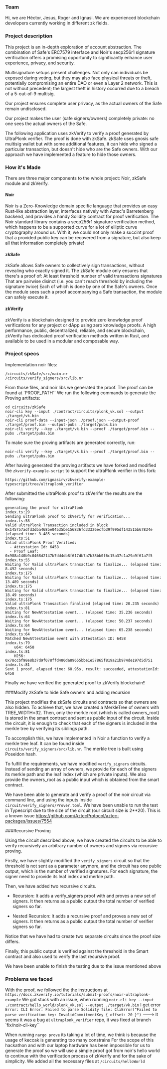 ### Team
Hi, we are Héctor, Jesus, Roger and Ignasi. We are experienced blockchain developers currently working in different zk fields.

### Project description

This project is an in-depth exploration of account abstraction. The combination of Safe's ERC7579 interface and Noir's secp256r1 signature verification offers a promising opportunity to significantly enhance user experience, privacy, and security.

Multisignature setups present challenges. Not only can individuals be exposed during voting, but they may also face physical threats or theft, potentially compromising an entire DAO or even a Layer 2 network. This is not without precedent; the largest theft in history occurred due to a breach of a 5-out-of-9 multisig.

Our project ensures complete user privacy, as the actual owners of the Safe remain undisclosed.

Our project makes the user (safe signers/owners) completely private: no one sees the actual owners of the Safe.

The following application uses zkVerify to verify a proof generated by UltraPlonk verifier. The proof is done with zkSafe. zkSafe uses gnosis safe multisig wallet but with some additional features, it can hide who signed a particular transaction, but doesn't hide who are the Safe owners. With our approach we have implemented a feature to hide those owners. <br>

### How it's Made
There are three major components to the whole project: Noir, zkSafe module and zkVerify.

#### Noir
Noir is a Zero-Knowledge domain specific language that provides an easy Rust-like abstraction layer, interfaces natively with Aztec's Barretenberg backend, and provides a handy Solidity contract for proof verification. The Noir standard library contains a secp256r1 signature verification method, which happens to be a supported curve for a lot of elliptic curve cryptography around us. With it, we could not only make a succint proof that a provided public key can be recovered from a signature, but also keep all that information completely private!

#### zkSafe
zkSafe allows Safe owners to collectively sign transactions, without revealing who exactly signed it. The zkSafe module only ensures that there's a proof of:
At least threshold number of valid transactions signatures
That are pairwise disinct (i.e. you can't reach threshold by including the signature twice)
Each of which is done by one of the Safe's owners.
Once the module sees such a proof accompanying a Safe transaction, the module can safely execute it.

#### zkVerify
zkVerify is a blockchain designed to provide zero knowledge proof verifications for any project or dApp using zero knowledge proofs. A high performance, public, decentralized, reliable, and secure blockchain, zkVerify has dedicated proof verification methods written in Rust, and available to be used in a modular and composable way.

### Project specs
Implementation noir files:
```
/circuits/zkSafe/src/main.nr
/circuits/verify_signers/src/lib.nr
```
From those files, and noir libs we generated the proof.
The proof can be found at `PROOF_PATH``
We run the following commands to generate the Proving artifacts:
````
cd circuits/zkSafe
noir-cli key --input ./contract/circuits/plonk_vk.sol --output ./target/vk.bin
noir-cli proof-data --input-json ./proof.json --output-proof ./target/proof.bin --output-pubs ./target/pubs.bin
noir-cli verify --key ./target/vk.bin --proof ./target/proof.bin --pubs ./target/pubs.bin
````
To make sure the proving artifacts are generated correctly, run:

````
noir-cli verify --key ./target/vk.bin --proof ./target/proof.bin --pubs ./target/pubs.bin
````

After having generated the proving artifacts we have forked and modified the `zkverify-example-script` to support the ultraPlonk verifier in this fork:
```
https://github.com/ignasirv/zkverify-example-typescript/tree/ultraplonk_verifier
`````

After submitted the ultraPlonk proof to zkVerifer the results are the following:

````
generating the proof for ultraPlonk
index.ts:29
Sending ultraPlonk proof to zkVerify for verification...
index.ts:58
Valid ultraPlonk Transaction included in block 0x145757adfd3dba468be04535be156836fd33326ecfb39f995df143515b67834e (elapsed time: 3.485 seconds)
index.ts:51
Valid ultraPlonk Proof Verified:
  - Attestation Id: 6458
  - Proof Leaf: 0x988a140b9c0468d2147b7dd4db8f617db7a7b38bb0f6c15a37c1a29a9f61a7f5
index.ts:55
Waiting for Valid ultraPlonk transaction to finalize... (elapsed time: 8.492 seconds)
index.ts:175
Waiting for Valid ultraPlonk transaction to finalize... (elapsed time: 13.489 seconds)
index.ts:175
Waiting for Valid ultraPlonk transaction to finalize... (elapsed time: 18.49 seconds)
index.ts:175
Valid ultraPlonk Transaction finalized (elapsed time: 20.235 seconds)
index.ts:81
Waiting for NewAttestation event... (elapsed time: 35.236 seconds)
index.ts:64
Waiting for NewAttestation event... (elapsed time: 50.237 seconds)
index.ts:64
Waiting for NewAttestation event... (elapsed time: 65.238 seconds)
index.ts:64
Matched NewAttestation event with attestation ID: 6458
index.ts:79
	u64: 6458
index.ts:81
	H256: 0x78ccbf98e8b37d9f078ffd480da89655bbe1e57865f819a21b974de197d5d751
index.ts:81
Sent 1 proof, elapsed time: 68.95s, result: succeeded, attestationId: 6458
````

Finally we have verified the generated proof to zkVerify blockchain!!

###Modify zkSafe to hide Safe owners and adding recursion

This project modifies the zkSafe circuits and contracts so that owners are also hidden. To achieve that, we have created a MerkleTree of owners with TREE_WIDTH=32. Then, only the merkle root (which is called owners_root) is stored in the smart contract and sent as public input of the circuit. Inside the circuit, it is enough to check that each of the signers is included in the merkle tree by verifying its siblings path.

To accomplish this, we have implemented in Noir a function to verify a merkle tree leaf. It can be found inside `circuits/verify_signers/src/lib.nr`. The merkle tree is built using Poseidon hash.

To fulfill the requirements, we have modified `verify_signers` circuits. Instead of sending an array of owners, we provide for each of the signers its merkle path and the leaf index (which are private inputs). We also provide the owners_root as a public input which is obtained from the smart contract.

We have been able to generate and verify a proof of the noir circuit via command line, and using the inputs inside `circuit/verify_signers/Prover.toml`. We have been unable to run the test in Typescript due to the size of the circuit (our circuit size is 2**20). This is a known issue https://github.com/AztecProtocol/aztec-packages/issues/7554

###Recursive Proving

Using the circuit described above, we have created the circuits to be able to verify recursively an arbitrary number of owners and signers via recursive proving. 

Firstly, we have slightly modified the `verify_signers` circuit so that the threshold is not sent as a parameter anymore, and the circuit has one public output, which is the number of verified signatures. For each signature, the signer need to provide its leaf index and merkle path.

Then, we have added two recursive circuits.

- Recursion: It adds a verify_signers proof with and proves a new set of signers. It then returns as a public output the total number of verified signers so far.

- Nested Recursion: It adds a recursive proof and proves a new set of signers. It then returns as a public output the total number of verifier signers so far.

Notice that we have had to create two separate circuits since the proof size differs. 

Finally, this public output is verified against the threshold in the Smart contract and also used to verify the last recursive proof.

We have been unable to finish the testing due to the issue mentioned above

### Problems we faced
With the proof, we followed the the instructions at `https://docs.zkverify.io/tutorials/submit-proofs/noir-ultraplonk-example` 
We got stuck with an issue, when running `noir-cli key --input ./contract/hello_world/plonk_vk.sol --output ./target/vk.bin` 
I get error `Error: CLI Error: Failed to parse Solidity file: CliError("Failed to parse verification key: InvalidCommitmentKey { offset: 20 }")`
---> It seems it was a bug at `ultraplonk_verifier` repo, it was fixed at branch `fix/noir-cli-key``

When running `nargo prove` its taking a lot of time, we think is because the usage of keccak is generating too many constrains
For the scope of this hackathon and with our laptop hardware has been impossible for us to generate the proof so we will use a simple proof got from noir's hello world to continue with the verification process of zkVerify and for the sake of simplicity. We added all the necessary files at `/circuits/helloWorld`
